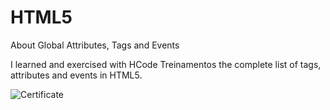 # HTML5
About Global Attributes, Tags and Events

I learned and exercised with HCode Treinamentos the complete list of tags, attributes and events in HTML5.

<img src="https://storage.googleapis.com/hcode.com.br/certificates/original/202004HTML50005E90D8F69602C.jpg" alt="Certificate" />
